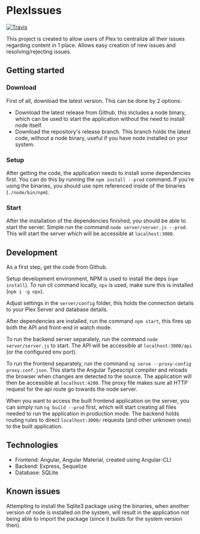 # PlexIssues

[![Travis](https://img.shields.io/travis/rust-lang/rust.svg)](https://travis-ci.org/Tommatheussen/PlexIssues)

This project is created to allow users of Plex to centralize all their issues regarding content in 1 place.
Allows easy creation of new issues and resolving/rejecting issues.

## Getting started
### Download
First of all, download the latest version. This can be done by 2 options:

  - Download the latest release from Github, this includes a node binary, which can be used to start the application without the need to install node itself.
  - Download the repository's release branch. This branch holds the latest code, without a node binary, useful if you have node installed on your system.

### Setup
After getting the code, the application needs to install some dependencies first. You can do this by running the `npm install --prod` command. If you're using the binaries, you should use npm referenced inside of the binaries (`./node/bin/npm`).

### Start
After the installation of the dependencies finished, you should be able to start the server. Simple run the command `node server/server.js --prod`. This will start the server which will be accessible at `localhost:3000`.



## Development
As a first step, get the code from Github.

Setup development environment, NPM is used to install the deps (`npm install`).
To run cli command locally, `npx` is used, make sure this is installed (`npm i -g npx`).

Adjust settings in the `server/config` folder, this holds the connection details to your Plex Server and database details.

After dependencies are installed, run the command `npm start`, this fires up both the API and front-end in watch mode.

To run the backend server separately, run the command `node server/server.js` to start. The API will be accessible at `localhost:3000/api` (or the configured env port).

To run the frontend separately, run the command `ng serve --proxy-config proxy.conf.json`. This starts the Angular Typescript compiler and reloads the browser when changes are detected to the source. The application will then be accessible at `localhost:4200`. The proxy file makes sure all HTTP request for the api route go towards the node server.

When you want to access the built frontend application on the server, you can simply run `ng build --prod` first, which will start creating all files needed to run the application in production mode.
The backend holds routing rules to direct `localhost:3000/` requests (and other unknown ones) to the built application.

## Technologies
* Frontend: Angular, Angular Material, created using Angular-CLI
* Backend: Express, Sequelize
* Database: SQLite

## Known issues
Attempting to install the Sqlite3 package using the binaries, when another version of node is installed on the system, will result in the application not being able to import the package (since it builds for the system version then).
